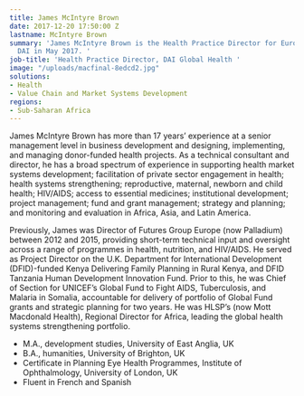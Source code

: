 ```yaml
---
title: James McIntyre Brown
date: 2017-12-20 17:50:00 Z
lastname: McIntyre Brown
summary: 'James McIntyre Brown is the Health Practice Director for Europe and joined
  DAI in May 2017. '
job-title: 'Health Practice Director, DAI Global Health '
image: "/uploads/macfinal-8edcd2.jpg"
solutions:
- Health
- Value Chain and Market Systems Development
regions:
- Sub-Saharan Africa
---
```


James McIntyre Brown has more than 17 years’ experience at a senior management level in business development and designing, implementing, and managing donor-funded health projects. As a technical consultant and director, he has a broad spectrum of experience in supporting health market systems development; facilitation of private sector engagement in health; health systems strengthening; reproductive, maternal, newborn and child health; HIV/AIDS; access to essential medicines; institutional development; project management; fund and grant management; strategy and planning; and monitoring and evaluation in Africa, Asia, and Latin America.

Previously, James was Director of Futures Group Europe (now Palladium) between 2012 and 2015, providing short-term technical input and oversight across a range of programmes in health, nutrition, and HIV/AIDS. He served as Project Director on the U.K. Department for International Development (DFID)-funded Kenya Delivering Family Planning in Rural Kenya, and DFID Tanzania Human Development Innovation Fund. Prior to this, he was Chief of Section for UNICEF’s Global Fund to Fight AIDS, Tuberculosis, and Malaria in Somalia, accountable for delivery of portfolio of Global Fund grants and strategic planning for two years. He was HLSP’s (now Mott Macdonald Health), Regional Director for Africa, leading the global health systems strengthening portfolio.

* M.A., development studies, University of East Anglia, UK
* B.A., humanities, University of Brighton, UK
* Certificate in Planning Eye Health Programmes, Institute of Ophthalmology, University of London, UK
* Fluent in French and Spanish